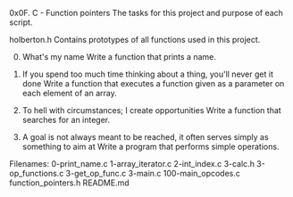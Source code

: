 0x0F. C - Function pointers
The tasks for this project and purpose of each script.

holberton.h
Contains prototypes of all functions used in this project.

0. What's my name
Write a function that prints a name.

1. If you spend too much time thinking about a thing, you'll never get it done
Write a function that executes a function given as a parameter on each element of an array.

2. To hell with circumstances; I create opportunities
Write a function that searches for an integer.

3. A goal is not always meant to be reached, it often serves simply as something to aim at
Write a program that performs simple operations.

Filenames:
0-print_name.c 1-array_iterator.c 2-int_index.c 3-calc.h 3-op_functions.c 3-get_op_func.c 3-main.c 100-main_opcodes.c function_pointers.h README.md

